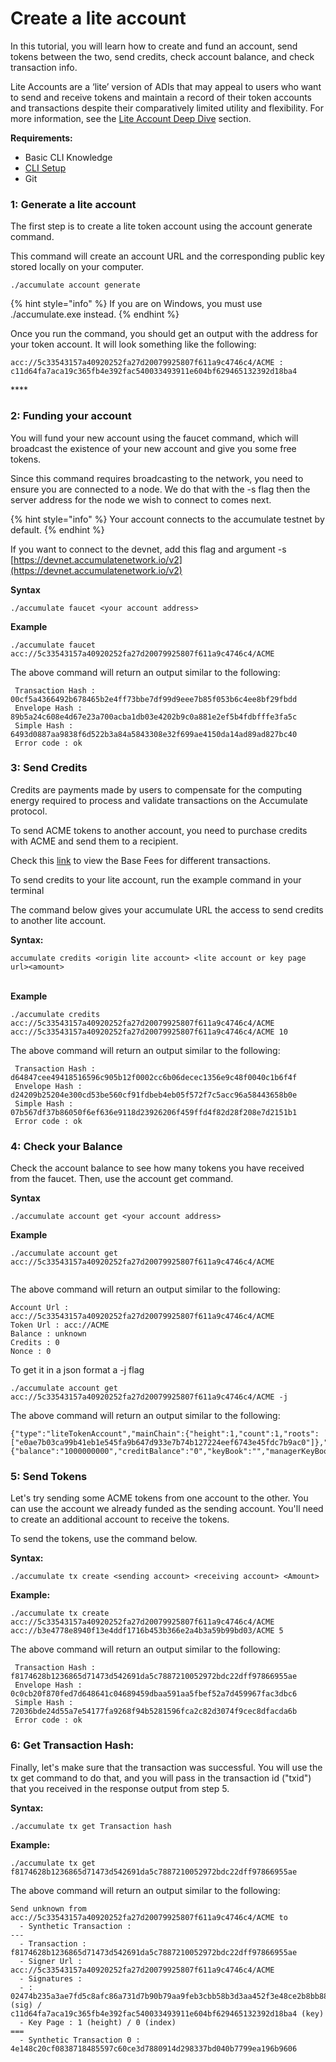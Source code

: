 # Create a lite account

In this tutorial, you will learn how to create and fund an account, send tokens between the two, send credits, check account balance, and check transaction info.&#x20;

Lite Accounts are a ‘lite’ version of ADIs that may appeal to users who want to send and receive tokens and maintain a record of their token accounts and transactions despite their comparatively limited utility and flexibility. For more information, see the [Lite Account Deep Dive](../deep-dive/anonymous-token-chains.md) section.

&#x20;

**Requirements:**&#x20;

* Basic CLI Knowledge&#x20;
* [CLI Setup](https://docs.accumulatenetwork.io/accumulate/setup/cli-setup)&#x20;
* Git&#x20;

### **1: Generate a lite account**&#x20;

The first step is to create a lite token account using the account generate command. &#x20;

This command will create an account URL and the corresponding public key stored locally on your computer. &#x20;

```
./accumulate account generate
```

{% hint style="info" %}
If you are on Windows, you must use ./accumulate.exe instead.&#x20;
{% endhint %}

Once you run the command, you should get an output with the address for your token account. It will look something like the following: &#x20;

```
acc://5c33543157a40920252fa27d20079925807f611a9c4746c4/ACME :   c11d64fa7aca19c365fb4e392fac540033493911e604bf629465132392d18ba4
```

&#x20;****&#x20;

### **2: Funding your account**&#x20;

You will fund your new account using the faucet command, which will broadcast the existence of your new account and give you some free tokens.&#x20;

Since this command requires broadcasting to the network, you need to ensure you are connected to a node. We do that with the -s flag then the server address for the node we wish to connect to comes next.&#x20;

&#x20;

{% hint style="info" %}
Your account connects to the accumulate testnet by default. &#x20;
{% endhint %}

If you want to connect to the devnet, add this flag and argument -s [https://devnet.accumulatenetwork.io/v2](https://devnet.accumulatenetwork.io/v2)  \
&#x20;

**Syntax**&#x20;

```
./accumulate faucet <your account address> 
```

**Example**&#x20;

```
./accumulate faucet acc://5c33543157a40920252fa27d20079925807f611a9c4746c4/ACME
```

&#x20;The above command will return an output similar to the following:&#x20;

```
 Transaction Hash : 00cf5a4366492b678465b2e4ff73bbe7df99d9eee7b85f053b6c4ee8bf29fbdd 
 Envelope Hash : 89b5a24c608e4d67e23a700acba1db03e4202b9c0a881e2ef5b4fdbfffe3fa5c 
 Simple Hash : 6493d0887aa9838f6d522b3a84a5843308e32f699ae4150da14ad89ad827bc40 
 Error code : ok
```

&#x20;

### **3: Send Credits**&#x20;

Credits are payments made by users to compensate for the computing energy required to process and validate transactions on the Accumulate protocol.&#x20;

To send ACME tokens to another account, you need to purchase credits with ACME and send them to a recipient.&#x20;

Check this [link](https://docs.accumulatenetwork.io/accumulate/getting-started/fees) to view the Base Fees for different transactions.&#x20;

To send credits to your lite account, run the example command in your terminal&#x20;

The command below gives your accumulate URL the access to send credits to another lite account.&#x20;

**Syntax:**&#x20;

```
accumulate credits <origin lite account> <lite account or key page url><amount> 
```

&#x20;\
**Example**&#x20;

```
./accumulate credits acc://5c33543157a40920252fa27d20079925807f611a9c4746c4/ACME acc://5c33543157a40920252fa27d20079925807f611a9c4746c4/ACME 10
```

The above command will return an output similar to the following:&#x20;

```
 Transaction Hash : d64847cee49418516596c905b12f0002cc6b06decec1356e9c48f0040c1b6f4f 
 Envelope Hash : d24209b25204e300cd53be560cf91fdbeb4eb05f572f7c5acc96a58443658b0e 
 Simple Hash : 07b567df37b86050f6ef636e9118d23926206f459ffd4f82d28f208e7d2151b1 
 Error code : ok 
```

&#x20;

### **4: Check your Balance**&#x20;

Check the account balance to see how many tokens you have received from the faucet. Then, use the account get command.&#x20;

**Syntax**&#x20;

```
./accumulate account get <your account address> 
```

**Example**&#x20;

```
./accumulate account get acc://5c33543157a40920252fa27d20079925807f611a9c4746c4/ACME 
 
```

&#x20;The above command will return an output similar to the following:&#x20;

```
Account Url : acc://5c33543157a40920252fa27d20079925807f611a9c4746c4/ACME 
Token Url : acc://ACME 
Balance : unknown 
Credits : 0 
Nonce : 0 
```

To get it in a json format a -j flag&#x20;

```
./accumulate account get acc://5c33543157a40920252fa27d20079925807f611a9c4746c4/ACME -j
```

The above command will return an output similar to the following:&#x20;

```
{"type":"liteTokenAccount","mainChain":{"height":1,"count":1,"roots":["e0ae7b03ca99b41eb1e545fa9b647d933e7b74b127224eef6743e45fdc7b9ac0"]},"data":{"balance":"1000000000","creditBalance":"0","keyBook":"","managerKeyBook":"","tokenUrl":"acc://ACME","type":"liteTokenAccount","url":"acc://5c33543157a40920252fa27d20079925807f611a9c4746c4/ACME"},"chainId":"9c92f4565ea7bc81191a201b2a778e004222b4b3f8701ee57eaca29cb12579d9"}
```

### **5: Send Tokens**&#x20;

Let's try sending some ACME tokens from one account to the other. You can use the account we already funded as the sending account. You'll need to create an additional account to receive the tokens.&#x20;

To send the tokens, use the command below.&#x20;

**Syntax:**&#x20;

```
./accumulate tx create <sending account> <receiving account> <Amount> 
```

**Example:**&#x20;

```
./accumulate tx create acc://5c33543157a40920252fa27d20079925807f611a9c4746c4/ACME acc://b3e4778e8940f13e4ddf1716b453b366e2a4b3a59b99bd03/ACME 5 
```

The above command will return an output similar to the following:&#x20;

```
 Transaction Hash : f8174628b1236865d71473d542691da5c7887210052972bdc22dff97866955ae 
 Envelope Hash : 0c0cb20f870fed7d648641c04689459dbaa591aa5fbef52a7d459967fac3dbc6 
 Simple Hash : 72036bde24d55a7e54177fa9268f94b5281596fca2c82d3074f9cec8dfacda6b 
 Error code : ok
```

### **6: Get Transaction Hash:**&#x20;

Finally, let's make sure that the transaction was successful. You will use the tx get command to do that, and you will pass in the transaction id ("txid") that you received in the response output from step 5.&#x20;

**Syntax:**&#x20;

```
./accumulate tx get Transaction hash
```

**Example:**&#x20;

```
./accumulate tx get f8174628b1236865d71473d542691da5c7887210052972bdc22dff97866955ae 
```

The above command will return an output similar to the following:&#x20;

```
Send unknown from acc://5c33543157a40920252fa27d20079925807f611a9c4746c4/ACME to  
  - Synthetic Transaction :  
--- 
  - Transaction : f8174628b1236865d71473d542691da5c7887210052972bdc22dff97866955ae 
  - Signer Url : acc://5c33543157a40920252fa27d20079925807f611a9c4746c4/ACME 
  - Signatures : 
  - : 02474b235a3ae7fd5c8afc86a731d7b90b79aa9feb3cbb58b3d3aa452f3e48ce2b8bb88bfa7aada62a6b8ed9d2c269a13f31a0d3343d0958c9a337b9d8bd9507 (sig) / c11d64fa7aca19c365fb4e392fac540033493911e604bf629465132392d18ba4 (key) 
  - Key Page : 1 (height) / 0 (index) 
=== 
  - Synthetic Transaction 0 : 4e148c20cf0838718485597c60ce3d7880914d298337bd040b7799ea196b9606 
```

&#x20;
